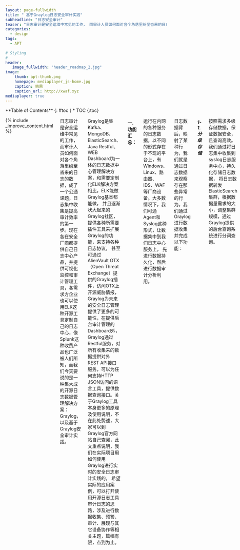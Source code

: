 ```yaml
---
layout: page-fullwidth
title: " 基于Graylog日志安全审计实践"
subheadline: "日志安全审计"
teaser: "日志审计是安全运维中常见的工作， 而审计人员如何面对各个角落里纷至沓来的日志的数据，成了一个公通课题，日志集中收集是提高审计效率的第一步。现在各在安全厂商都提供自己日志中心产品，并提供可视化监控和审计管理工具，各需求方企业也可以使用ELK这种开源工具定制自己的日志中心，像Splunk这种收费产品也广泛被人们所知，而我们今天要说的是一种集大成的开源日志数据管理解决方案：Graylog， 以及基于Graylog安全审计实践。"
categories:
  - design
tags:
  - APT
  
# Styling
#
header: 
   image_fullwidth: "header_roadmap_2.jpg"
image:          
    thumb: apt-thumb.png
    homepage: mediaplayer_js-home.jpg
    caption: 糖果
    caption_url: http://xwaf.xyz
mediaplayer: true
---
```



<div class="row">
<div class="medium-4 medium-push-8 columns" markdown="1">
<div class="panel radius" markdown="1">
**Table of Contents**
{: #toc }
*  TOC
{:toc}
</div>
</div><!-- /.medium-4.columns -->


<div class="medium-8 medium-pull-4 columns" markdown="1">

{% include _improve_content.html %}



日志审计是安全运维中常见的工作， 而审计人员如何面对各个角落里纷至沓来的日志的数据，成了一个公通课题，日志集中收集是提高审计效率的第一步。现在各在安全厂商都提供自己日志中心产品，并提供可视化监控和审计管理工具，各需求方企业也可以使用ELK这种开源工具定制自己的日志中心，像Splunk这种收费产品也广泛被人们所知，而我们今天要说的是一种集大成的开源日志数据管理解决方案：Graylog， 以及基于Graylog安全审计实践。

Graylog是集Kafka、MongoDB、ElasticSearch、Java Restful、WEB Dashboard为一体的日志数据中心管理解决方案，和需要定制化ELK解决方案相比，ELK能做Graylog基本都能做， 并且逐渐状大起来的Graylog社区，提供各种所需要插件工具来扩展Graylog的功能，来支持各种日志协议， 甚至可通过AlienVault OTX（Open Threat Exchange）提供的Graylog插件，访问OTX上开源威胁情报，Graylog为未来的安全日志管理提供了更多的可能性，在提供后台审计管理的Dashboard外， Graylog通过Restful服务，对所有收集来的数据提供对外REST API接口服务，可以为任何支持HTTP JSON访问的语言工具，提供数据查询接口。关于Graylog工具本身更多的原理及使用说明，不在此处赘述，大家可以到Graylog官方网站自己查阅，此文重点说明，我们在实际项目用如何使用Graylog进行实时的安全日志审计实践的， 希望实际的应用案例，可以打开使用开源日志工具审计日志的思路，涉及进行数据收集、预警、审计、展现与其它设备协作等相关主题，篇幅有限，点到为止。


#### 一. 功能汇总：

运行在内网的各种服务的日志数据，以不同的形式存在于不现的平台上，有Windows、Linux、路由器、IDS、WAF等厂商设备。大多数情况下，我们可通Agent和Syslog这种形式，让数据集中到我们日志中心服务上， 先进行数据持久化，然后进行数据审计分析利用。


 

日志数据背后，映射了某种行为，我们就是通过日志数据来观察存在那些异常的行为。我们通过Graylog进行数据收集并完成以下功能：


##### 1-1. 分级存储
按照需求多级存储数据，保证数据安全，且查询高效。我们通过将日志集中收集到syslog日志服务中心，持久化存储日志数据， 将日志数据转发ElasticSearch集群，根据数据量需求的大小，调整集群规模，通过Graylog提供的后台查询系统进行分词查询。

##### 1-2. 快速弹性扩展

多种日志收集方式，可部署在各种设备、服务器、系统之中，实现快速弹性扩展。Graylog提供了多种Agent部署工具，可以跨平台收集日志，通过Graylog自身插件的扩展，在服务器端接受各种协议数据。

##### 1-3. 实时威胁报警
经过分析过滤之后发现的威胁行为会及时通过邮件发送给相关负责人，并提供REST API产生更多报警类型。REST API为扩展安全预警策略提供各种方便。

##### 1-4. 直观高效的可视化展示
针对不同数据适时展现图表、柱状图、饼图、世界地图等。快速直观地显示实时数据。
 

##### 1-5. 自动化威胁检测
实时多级联动，快速分析异常行为，降低单个防护设备的漏报和误报率。 通过第三方设备接收，数据碰撞。



#### 二. 物理硬件部署。
 

实践系统结构图：

我们收集的日志，一部分是通过在系统上部署Agent来获取日志数据，比较典型的应用场景就是邮件日志审计，对于使用Exchange Server作为邮件服务器的企业来说，除了使用邮件网关，也可以通过在Windows Server上部署代理来取得IMAP、POP3、IIS、Windows Events等Windows平台的日志，进行服务器安全审计，邮件服务健康检查。

Graylog提供了 NxLog、FilleBeat、Sidercar等Agent服务，取得Windows系统上的日志数据。

##### 2-1：部署Agent，进行邮件服务审计：

###### 2-1-1.Windows事件监控：
通过监控多台Windows服务器上EventLog，通过Graylog进行分词，对铭感关键字进行实时审计，对频繁登录失败、匿名登录、高权限操作、关键进程启动成功与失败进行监控，保证Windows Server的安全性与邮件服务的监控性。

###### 2-1-2.Exchange日志审计：
通过Graylog的数据筛选预警功能， 对特定邮件账户实施安全监控，部署安全检查策略，一旦发现账户在异常时常、异常地区登录、爆破被锁等行为、进行实时预警通告。

##### 2-1-3.邮件服务健康监控：
一般企业能都会有多台邮件服务在工作，通过负载均衡的方式，来分散用户请求多单台服务器的访问压力，而细致到对每台邮件服务器上的每种邮件协议(POP、IMAPI、Excahnge)报文监控， 可通过Graylog可视化统计，发现那台协议流量数据异常，无流量，流量过载和等业务级的诡异行为存在。

###### 2-1-4. 邮件管理员审计：
对邮件服务器管理员的日志时行审计，涉及到敏感账号的操作进行预警。


##### 2-2：通过Syslog传输，进行服务审计：

###### 2-2-1.WEB服务日志审计：
企业内部的WEB服务日志，可以通过syslog的形式传送给Graylog， 典型的WEB服务就是nginx， 通过Graylog的GELF（Graylog Extended Log Format ）进行日志快速分词，在GROK的基础上又丰富了不少，无需部署logstash在nginx服务器上，直接将日志通过syslog协议推送到Graylog提供的日志接口上。对nginx请求的状态进行统计、对URL中有无注入进行预警、对恶意访问也可及时发现访问异常特征。

###### 2-2-2.VPN日志审计：
企业VPN为员工在非公司办公区访问公司内部资源提供了方便，如何挖掘和发现是公司内部人员正常操作以外的行为，是安全审计的关注点，某些用户ID产生不该产生的行为日志，这种行为发现与回溯，可通过日志graylog对VPN日志审计来做到。

用户通过登录VPN对内网进行描述，可以通过在Graylog上自定义策略辅助二次开发进行监控，某ID对某台机器进行扫描，端口号或是其它数据特征数据会变化明显，我们可通过自动监控数据变化，实时识别扫描行为。

###### 2-2-3.Honeypot日志审计：
Honeypot是部署在内网伪应用服务器， 正常情况下，内部不会去访问Honeypot，一旦Honepot有流量产生，及大的可能是攻击行为出现。Graylog与Honeypot结合使用，可以及时感知威胁，并可视化攻击位置及相关paylog信息.

###### 2-2-4.防火墙与IDS日志审计：
很多的IDS与防火墙都提供了syslog日志吐出功能，将防火墙日志与其它安全检查设备日志，进行对据对撞 ，可以进一步的验证威胁情报的有效性。


#### 三. 数据业务逻辑：
 

实践系统业务逻辑图：


Graylog与ELK不同的是，在ElasticSearch提供的直接数据索引查询的基础之上，又抽像出一个新的Restfull服务层，通过在内部的Input、stream、pipeline这些抽象概念对具体的各种日志进行了分类，并提供一套REST API，对外提供数据查询、统计相关的API，通过这些API进行自动化审计加工。


#### 四.REST API服务。

Graylog虽然提供了REST API，但在实践中，我们发现Graylog没有直接提供开发SDK， 如果想把Stream、Input这些概念在我们的自动安全检查逻辑中隐藏起来，集中处理和业务相关自动化安全检查逻辑，就要实现SDK，而不是直接使用，暴露出来的REST API。

 

Graylog系统架构

##### 4-1. REST API的SDK。

我们实践的方案是通过nginx+lua服务器形式，实现用户REST API请求转发，通过自己实现的SDK开发了一套直接和内部业务数据直接相关的查询接口，返回VPN、WEB服务器、邮件Mail等日志数据。

下面是用Moonscript语言实现Graylog的Stream查询的SDK，Moonscript会被翻译成Lua被Nginx Moudle运行。

```lua
class GMoonSDK
    pwd: ""
    uname: ""
    headers_info: ""
    endpoints: {
        's_uat':{'/search/universal/absolute/terms':{'field', 'query', 'from', 'to', 'limit'} }
        's_ua':{'/search/universal/absolute':{'fields', 'query', 'from', 'to', 'limit'} }
        's_urt':{'/search/universal/relative/terms':{'field', 'query', 'range'} }
        's_ut':{'/search/universal/relative':{'fields', 'query', 'range'} }
    }

    @build_headers: =>
        auth = "Basic "..encode_base64(self.uname..":"..self.pwd)
        headers= {
            'Authorization': auth, 
            'Accept': 'application/json'
        }
        return headers 

    @auth: (username, password, host, port) =>
        --授权信息检查
        errList = {}
        if type(port) == 'nil'
            table.insert(errList, "port is nil\n")
        if type(host) == 'nil'
            table.insert(errList, "host is nil\n")
        if type(password) == 'nil'
            table.insert(errList, "password is nil\n")
        if type(username) == 'table'
            table.insert(errList, "username is nil\n")

        num = table.getn(errList) 
        if num > 0 
            return errList

       --设置授权信息
        self.uname = username
        self.pwd = password 
        self.host = host
        self.port = port
        self.url = "http://"..host..":"..port
        self.headers_info = self\build_headers()
        return self.url

    @getRequest:(req_url) =>
        body, status_code, headers = http.simple {
            url: req_url 
            method: "GET"
            headers: self.headers_info 
        }
        return body

    @checkParam:(s_type, s_param) =>
        --检查配置信息
        if type(self.url) == "nil"
            return 'auth info err.'

        --检查端末类型
        info = self.endpoints[s_type]
        chk_flg = type(info)
        if chk_flg == "nil"
            return "Input parameter error,unknow type."

        key = ''
        for k,v in pairs info
            key = k 

        --检查查询参数有效性
        str = ''
        for k,v in pairs info[key]
            if type(s_param[v]) == 'nil'
                return info[key][k]..":is nil"
            str = str..s_param[v]
        return "OK", str

    @call: (s_type, s_param) =>
        key = ''
        for k,v in pairs self.endpoints[s_type]
            key = k 

        --参数打包成URL
        url_data = ngx.encode_args(s_param)
        tmp_url = self.url..key.."?"
        req_url = tmp_url..url_data

        --转发用户HTTP请求给GraylogRest服务。
        ret = self\getRequest req_url
        return ret

    @dealStream: (s_type, s_param) =>
        ret = ''
        status, param_list = GMoonSDK\checkParam s_type, s_param
        if status == "OK"
            ret = GMoonSDK\call s_type, s_param
        else 
            ret = status 
        return ret 
```
SDK完成后，我们在Nginx+Lua上用Lapis创建一个WEB服务，做REST API数据请求转发。



```lua
class App extends lapis.Application
  "/testcase": =>
    --准备对应REST的输入参数，如果相应该有的项目没有设定会输出NG原因。
    param_data= {
        fields:'username',
        limit:3,
        query:'*',
        from: '2017-01-05 00:00:00',
        to:'2017-01-06 00:00:00',
        filter:'streams'..':'..'673b1666ca624a6231a460fa'
    }
    --进行鉴权信息设定
    url  = GMoonSDK\auth 'supervisor', 'password', '127.0.0.1', '12600'
    
    --调用对应'TYPE'相对应的REST服务，返回结果。
    ret = GMoonSDK\dealStream 's_ua', param_data
    ret

```


上文提到 ‘TYPE’， 其实就是对Endpoints的一种编号，基本上和GrayLog REST API是一对一关系。


```lua
   endpoints: {
        's_uat':{'/search/universal/absolute/terms':{'field', 'query', 'from', 'to', 'limit'} }
        's_ua':{'/search/universal/absolute':{'fields', 'query', 'from', 'to', 'limit'} }
        's_urt':{'/search/universal/relative/terms':{'field', 'query', 'range'} }
        's_ut':{'/search/universal/relative':{'fields', 'query', 'range'} }
    }
```

理论上说，可以个修改以上的数据结构，对应各种REST API的服封装(GET),只要知道对应URL与可接收的参数列表。

##### 4-2. Dashboard的Widget数据更新。


 

Graylog数据管理概念图

Graylog抽象出Input、Stream、Dashboard这些自己原生的日志管理概念，是基于对日志数据一种新的组织化分，我们通过Graylog中一个叫Dashboard方法，对某一类日志数据，进行Top10排序，

例如：对5分钟之内端口访问量最多的10个用户进行排序。

```lua

  rglog = require "GRestySDK"
  data = '{
   "description": "scan-port",
   "type": "QUICKVALUES",
   "config": {
     "timerange": {
       "type": "relative",
       "range": 123
     },
     "field": "port",
     "stream_id": "56e7ab11fd624ca91defeb11",
     "query": "username: graylog",
     "show_data_table": true,
     "show_pie_chart": true
   },
   "cache_time": 3000
 }
 '
  url  = rglog\auth 'admin', 'password', '0.0.0.0', '12345'
  rglog\updateWidget('57a7bc60be624b691feab6f','019bca13-50cf-481e-a123-a0d2e649b41a',data)

```


Graylog在收到这个请求后，会数某日志数据，进行快速统计排序， 把Top10的统计数据，用饼图的形式画出来。                                                             

##### 4-3.REST API定制新审计后台与可视化展示。

如果你不想用Kibanna、Grayglog Dashboard，想实现自己的一套审计工具后台，或是情态感知的可视化大屏幕，可通过基于自己习某用开发的语言，开发一套SDK进行接功能扩展，实现自己定制的可视化感知系统。


 


#### 五. 反扫检查

威胁情报可视化，一直以来对安全人员分析安全事件起着有益的作用， 可视化是对分析的结果一种图形化的映射，是威胁行为的一种图形具象化。针对蜜罐日志分析的流程来讲，溯源和展示攻击行为本身也是很重要的，我们可以结合Graylog可视化与REST API自动检测，与honeypot和扫描器结果结合分析，发现来至内部的扫描形为。

蜜罐向类似mysql这种库中写入被访问的IP地址和Port，启动定时任 务读取数据库，取出数据库当条目总数，与之前本地保存的最大数进行比较 发现，数据库 中的日志记录变多了，就将这些数据取出，进行分析和报警。这是一种基于Mysql存储和蜜罐威胁事件结合的方式。

另一种方式是依赖ips,ids这种设备，对网段内的所有蜜罐的流量进行监控，发现有任何 触发蜜罐的访问就进行数据的报警分析，不好的地方是，除了要依赖这些设备 ，ids和ids 本身对蜜罐被访问策略控制比较单一,另外如果想进一步的想取得访问的payload也需要与ids ，ips再次交互取，不同产商的设备特点不统一。

所以产生了，第三种Graylog与Honeypot结合反扫检查的方案，通过Graylog提供RESTAPI，自动化统计日志数据，通过Graylog Dashboard功能统计端口访问量大的ID、IP，将Honepot日志与Graylog数据进行对撞分析，再与扫描器记录下每台服务器的开放的端口指纹做比较，如果访问了端口指纹里没有开放的端口，并且还有触发蜜罐的历史，可以加强定位为是威胁。

 



上图就是通过Graylog Dashboard返回的端口访问量前三的用户的可视化图。User1明显为描扫行为，User2是可以行为，User3是正常访问行为。


#### 六.总结

我们将Graylog作为一个可扩展的数据容器来使用，因为Graylog REST的这个基础功能，让他从一个数据管理工具升级为数据平台。日志千变万化，行为迥异不同，Graylog只是众多日志数据管理产品中的一个，Graylog依靠开源免费表现优异的特点，越来越被人们接受。Graylog可能会在一次次产品升级过程中升级完善，也可能被更好的新产品夺走注意力，但是我们基于某种工具上实践思路是可以延续的，名词术语变了，应用模式依然有生命力，开放的思路，更益于工具的使用，借这篇向大家介绍Graylog一点实践应用思路。








作者：糖果

PS:转载到其它平台请注明作者姓名及原文链接，请勿用于商业用途。

[糖果实验室](http://www.candylab.net)










</div><!-- /.medium-8.columns -->





